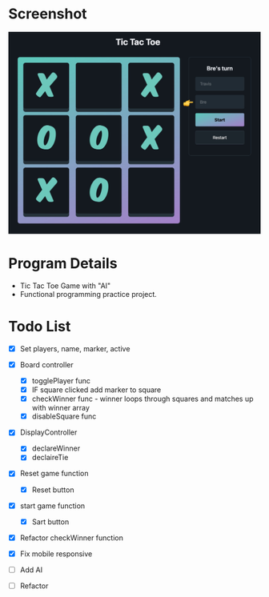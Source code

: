 
# Screenshot
<img src="assets/tic_tac_toe_screenshot.jpg" />

# Program Details
- Tic Tac Toe Game with "AI"
- Functional programming practice project. 


# Todo List
- [X] Set players, name, marker, active

- [X] Board controller 
    - [X] togglePlayer func
    - [X] IF square clicked add marker to square
    - [X] checkWinner func - winner loops through squares and matches up with winner array
    - [X] disableSquare func
- [X] DisplayController
    - [X] declareWinner
    - [X] declaireTie

- [X] Reset game function
    - [X] Reset button

- [X] start game function
    - [X] Sart button
- [X] Refactor checkWinner function
- [X] Fix mobile responsive
- [ ] Add AI
- [ ] Refactor

